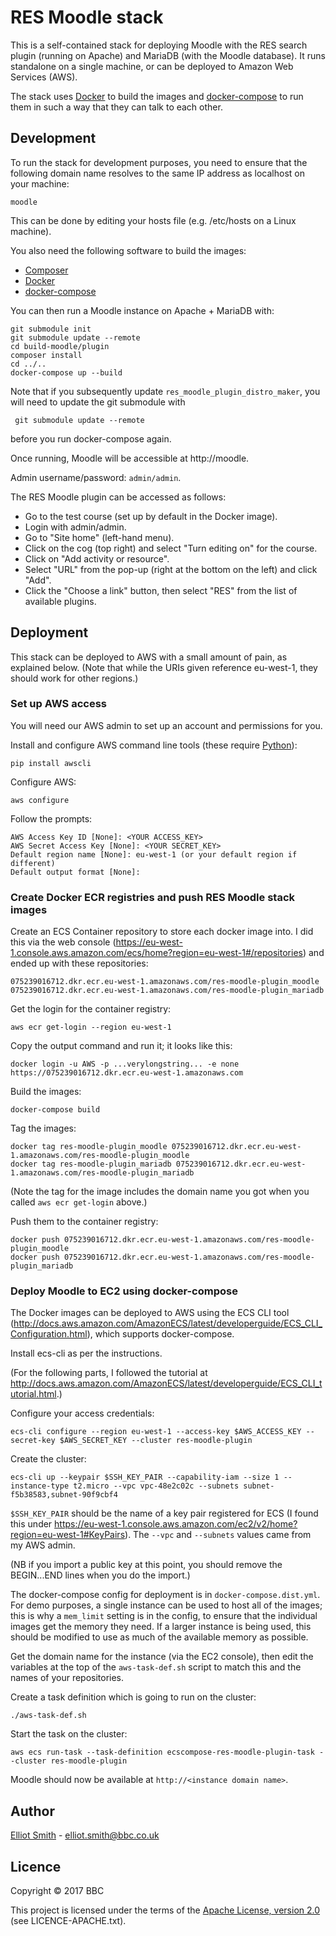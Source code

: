 # RES Moodle stack

This is a self-contained stack for deploying Moodle with the RES search
plugin (running on Apache) and MariaDB (with the Moodle database). It runs
standalone on a single machine, or can be deployed to Amazon Web Services (AWS).

The stack uses [Docker](https://www.docker.com/) to build the images
and [docker-compose](https://docs.docker.com/compose/overview/) to run them
in such a way that they can talk to each other.

## Development

To run the stack for development purposes, you need to ensure that the following
domain name resolves to the same IP address as localhost on your machine:

    moodle

This can be done by editing your hosts file (e.g. /etc/hosts on a Linux
machine).

You also need the following software to build the images:

* [Composer](https://getcomposer.org/download/)
* [Docker](https://www.docker.com/get-docker)
* [docker-compose](https://docs.docker.com/compose/install/)

You can then run a Moodle instance on Apache + MariaDB with:

    git submodule init
    git submodule update --remote
    cd build-moodle/plugin
    composer install
    cd ../..
    docker-compose up --build

Note that if you subsequently update `res_moodle_plugin_distro_maker`,
you will need to update the git submodule with

     git submodule update --remote

before you run docker-compose again.

Once running, Moodle will be accessible at http://moodle.

Admin username/password: `admin/admin`.

The RES Moodle plugin can be accessed as follows:

* Go to the test course (set up by default in the Docker image).
* Login with admin/admin.
* Go to "Site home" (left-hand menu).
* Click on the cog (top right) and select "Turn editing on" for the course.
* Click on "Add activity or resource".
* Select "URL" from the pop-up (right at the bottom on the left) and click "Add".
* Click the "Choose a link" button, then select "RES" from the list of available plugins.

## Deployment

This stack can be deployed to AWS with a small amount of pain, as explained
below. (Note that while the URIs given reference eu-west-1, they should work for
other regions.)

### Set up AWS access

You will need our AWS admin to set up an account and permissions for you.

Install and configure AWS command line tools (these require
[Python](https://www.python.org/downloads/)):

    pip install awscli

Configure AWS:

    aws configure

Follow the prompts:

    AWS Access Key ID [None]: <YOUR ACCESS_KEY>
    AWS Secret Access Key [None]: <YOUR SECRET_KEY>
    Default region name [None]: eu-west-1 (or your default region if different)
    Default output format [None]:

### Create Docker ECR registries and push RES Moodle stack images

Create an ECS Container repository to store each docker image into. I did this via the web console (https://eu-west-1.console.aws.amazon.com/ecs/home?region=eu-west-1#/repositories) and ended up with these repositories:

    075239016712.dkr.ecr.eu-west-1.amazonaws.com/res-moodle-plugin_moodle
    075239016712.dkr.ecr.eu-west-1.amazonaws.com/res-moodle-plugin_mariadb

Get the login for the container registry:

    aws ecr get-login --region eu-west-1

Copy the output command and run it; it looks like this:

    docker login -u AWS -p ...verylongstring... -e none https://075239016712.dkr.ecr.eu-west-1.amazonaws.com

Build the images:

    docker-compose build

Tag the images:

    docker tag res-moodle-plugin_moodle 075239016712.dkr.ecr.eu-west-1.amazonaws.com/res-moodle-plugin_moodle
    docker tag res-moodle-plugin_mariadb 075239016712.dkr.ecr.eu-west-1.amazonaws.com/res-moodle-plugin_mariadb

(Note the tag for the image includes the domain name you got when you called `aws ecr get-login` above.)

Push them to the container registry:

    docker push 075239016712.dkr.ecr.eu-west-1.amazonaws.com/res-moodle-plugin_moodle
    docker push 075239016712.dkr.ecr.eu-west-1.amazonaws.com/res-moodle-plugin_mariadb

### Deploy Moodle to EC2 using docker-compose

The Docker images can be deployed to AWS using the ECS CLI tool (http://docs.aws.amazon.com/AmazonECS/latest/developerguide/ECS_CLI_Configuration.html), which supports docker-compose.

Install ecs-cli as per the instructions.

(For the following parts, I followed the tutorial at http://docs.aws.amazon.com/AmazonECS/latest/developerguide/ECS_CLI_tutorial.html.)

Configure your access credentials:

    ecs-cli configure --region eu-west-1 --access-key $AWS_ACCESS_KEY --secret-key $AWS_SECRET_KEY --cluster res-moodle-plugin

Create the cluster:

    ecs-cli up --keypair $SSH_KEY_PAIR --capability-iam --size 1 --instance-type t2.micro --vpc vpc-48e2c02c --subnets subnet-f5b38583,subnet-90f9cbf4

`$SSH_KEY_PAIR` should be the name of a key pair registered for ECS (I found this under https://eu-west-1.console.aws.amazon.com/ec2/v2/home?region=eu-west-1#KeyPairs). The `--vpc` and `--subnets` values came from my AWS admin.

(NB if you import a public key at this point, you should remove the BEGIN...END lines when you do the import.)

The docker-compose config for deployment is in `docker-compose.dist.yml`. For demo purposes, a single instance can be used to host all of the images; this is why a `mem_limit` setting is in the config, to ensure that the individual images get the memory they need. If a larger instance is being used, this should be modified to use as much of the available memory as possible.

Get the domain name for the instance (via the EC2 console), then edit the variables at the top of the `aws-task-def.sh` script to match this and the names of your repositories.

Create a task definition which is going to run on the cluster:

    ./aws-task-def.sh

Start the task on the cluster:

    aws ecs run-task --task-definition ecscompose-res-moodle-plugin-task --cluster res-moodle-plugin

Moodle should now be available at `http://<instance domain name>`.

## Author

[Elliot Smith](https://github.com/townxelliot) - elliot.smith@bbc.co.uk

## Licence

Copyright © 2017 BBC

This project is licensed under the terms of the
[Apache License, version 2.0](http://www.apache.org/licenses/LICENSE-2.0)
(see LICENCE-APACHE.txt).
